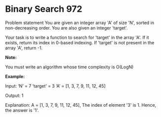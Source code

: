 # Binary Search 972

Problem statement
You are given an integer array 'A' of size 'N', sorted in non-decreasing order. You are also given an integer 'target'.

Your task is to write a function to search for 'target' in the array 'A'. If it exists, return its index in 0-based indexing. If 'target' is not present in the array 'A', return -1.

**Note:**

You must write an algorithm whose time complexity is O(LogN)

**Example:**

Input: ‘N’ = 7 ‘target’ = 3
‘A’ = [1, 3, 7, 9, 11, 12, 45]

Output: 1

Explanation: A = [1, 3, 7, 9, 11, 12, 45],
The index of element '3' is 1.
Hence, the answer is '1'.
